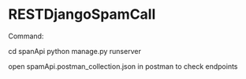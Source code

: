 # RESTDjangoSpamCall
Command:

cd spanApi
python manage.py runserver

open spamApi.postman_collection.json in postman to check endpoints
